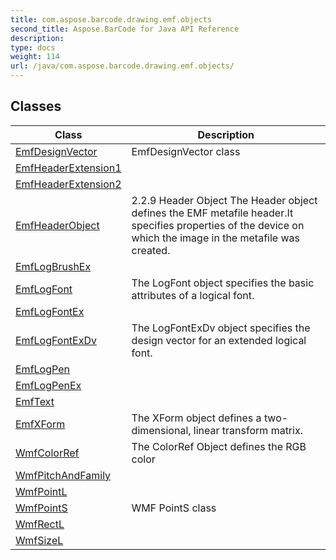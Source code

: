 ```yaml
---
title: com.aspose.barcode.drawing.emf.objects
second_title: Aspose.BarCode for Java API Reference
description: 
type: docs
weight: 114
url: /java/com.aspose.barcode.drawing.emf.objects/
---
```


## Classes

| Class | Description |
| --- | --- |
| [EmfDesignVector](../com.aspose.barcode.drawing.emf.objects/emfdesignvector) | EmfDesignVector class |
| [EmfHeaderExtension1](../com.aspose.barcode.drawing.emf.objects/emfheaderextension1) |  |
| [EmfHeaderExtension2](../com.aspose.barcode.drawing.emf.objects/emfheaderextension2) |  |
| [EmfHeaderObject](../com.aspose.barcode.drawing.emf.objects/emfheaderobject) | 2.2.9 Header Object The Header object defines the EMF metafile header.It specifies properties of the device on which the image in the metafile was created. |
| [EmfLogBrushEx](../com.aspose.barcode.drawing.emf.objects/emflogbrushex) |  |
| [EmfLogFont](../com.aspose.barcode.drawing.emf.objects/emflogfont) | The LogFont object specifies the basic attributes of a logical font. |
| [EmfLogFontEx](../com.aspose.barcode.drawing.emf.objects/emflogfontex) |  |
| [EmfLogFontExDv](../com.aspose.barcode.drawing.emf.objects/emflogfontexdv) | The LogFontExDv object specifies the design vector for an extended logical font. |
| [EmfLogPen](../com.aspose.barcode.drawing.emf.objects/emflogpen) |  |
| [EmfLogPenEx](../com.aspose.barcode.drawing.emf.objects/emflogpenex) |  |
| [EmfText](../com.aspose.barcode.drawing.emf.objects/emftext) |  |
| [EmfXForm](../com.aspose.barcode.drawing.emf.objects/emfxform) | The XForm object defines a two-dimensional, linear transform matrix. |
| [WmfColorRef](../com.aspose.barcode.drawing.emf.objects/wmfcolorref) | The ColorRef Object defines the RGB color |
| [WmfPitchAndFamily](../com.aspose.barcode.drawing.emf.objects/wmfpitchandfamily) |  |
| [WmfPointL](../com.aspose.barcode.drawing.emf.objects/wmfpointl) |  |
| [WmfPointS](../com.aspose.barcode.drawing.emf.objects/wmfpoints) | WMF PointS class |
| [WmfRectL](../com.aspose.barcode.drawing.emf.objects/wmfrectl) |  |
| [WmfSizeL](../com.aspose.barcode.drawing.emf.objects/wmfsizel) |  |
